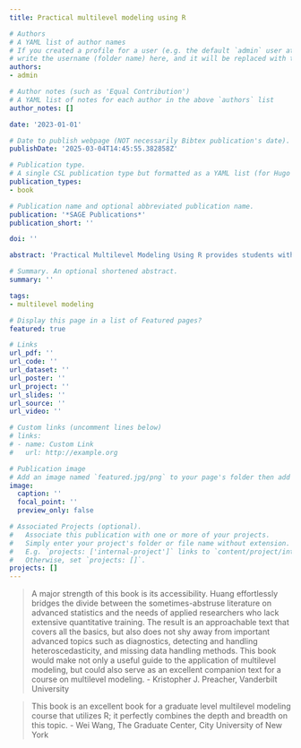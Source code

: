 ```yaml
---
title: Practical multilevel modeling using R

# Authors
# A YAML list of author names
# If you created a profile for a user (e.g. the default `admin` user at `content/authors/admin/`), 
# write the username (folder name) here, and it will be replaced with their full name and linked to their profile.
authors:
- admin

# Author notes (such as 'Equal Contribution')
# A YAML list of notes for each author in the above `authors` list
author_notes: []

date: '2023-01-01'

# Date to publish webpage (NOT necessarily Bibtex publication's date).
publishDate: '2025-03-04T14:45:55.382858Z'

# Publication type.
# A single CSL publication type but formatted as a YAML list (for Hugo requirements).
publication_types:
- book

# Publication name and optional abbreviated publication name.
publication: '*SAGE Publications*'
publication_short: ''

doi: ''

abstract: 'Practical Multilevel Modeling Using R provides students with a step-by-step guide for running their own multilevel analyses. Detailed examples illustrate the conceptual and statistical issues that multilevel modeling addresses in a way that is clear and relevant to students in applied disciplines. Clearly annotated R syntax illustrates how multilevel modeling (MLM) can be used, and real-world examples show why and how modeling decisions can affect results. The book covers all the basics but also important advanced topics such as diagnostics, detecting and handling heteroscedasticity, power analysis, and missing data handling methods. Unlike other detailed texts on MLM which are written at a very high level, this text with its applied focus and use of R software to run the analyses is much more suitable for students who have substantive research areas but are not training to be methodologists or statisticians. At the end of the chapters, a Test Yourself section is also provided (with answers available on the password-protected instructor website at https://edge.sagepub.com/huang1e so that questions can be assigned for homework). A companion R package is also available at https://cran.r-project.org/ which contains the datasets and helper functions used in the book.'

# Summary. An optional shortened abstract.
summary: ''

tags:
- multilevel modeling

# Display this page in a list of Featured pages?
featured: true

# Links
url_pdf: ''
url_code: ''
url_dataset: ''
url_poster: ''
url_project: ''
url_slides: ''
url_source: ''
url_video: ''

# Custom links (uncomment lines below)
# links:
# - name: Custom Link
#   url: http://example.org

# Publication image
# Add an image named `featured.jpg/png` to your page's folder then add a caption below.
image:
  caption: ''
  focal_point: ''
  preview_only: false

# Associated Projects (optional).
#   Associate this publication with one or more of your projects.
#   Simply enter your project's folder or file name without extension.
#   E.g. `projects: ['internal-project']` links to `content/project/internal-project/index.md`.
#   Otherwise, set `projects: []`.
projects: []
---
```


> A major strength of this book is its accessibility. Huang effortlessly bridges the divide between the sometimes-abstruse literature on advanced statistics and the needs of applied researchers who lack extensive quantitative training. The result is an approachable text that covers all the basics, but also does not shy away from important advanced topics such as diagnostics, detecting and handling heteroscedasticity, and missing data handling methods. This book would make not only a useful guide to the application of multilevel modeling, but could also serve as an excellent companion text for a course on multilevel modeling. - Kristopher J. Preacher, Vanderbilt University

> This book is an excellent book for a graduate level multilevel modeling course that utilizes R; it perfectly combines the depth and breadth on this topic. - Wei Wang, The Graduate Center, City University of New York